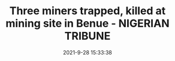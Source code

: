 ---
"title": "Three miners trapped, killed at mining site in Benue - NIGERIAN TRIBUNE"
"date": "2021-9-28 15:33:38"
"feed_name": "GOOGLENEWSMINING"
"feed_website": "https://news.google.com/search?q=mining%2Bincident&hl=en-US&gl=US&ceid=US:en"
"feed_rss": "https://news.google.com/rss/search?q=mining%2Bincident&hl=en-US&gl=US&ceid=US:en"
"link": "https://tribuneonlineng.com/three-miners-trapped-killed-at-mining-site-in-benue/"
"source": "{'href': 'https://tribuneonlineng.com', 'title': 'NIGERIAN TRIBUNE'}"
"file": "_posts/2021-1-1-aa4232ee16e3614dbfa4527608085cf7acebe7a1.md"
"accident": "1"
"drilling": "0"
"dead": "3"
"injured": "0"
"arrested": "0"
"where": "mining site"
"causes": "trapped"
"place": "benue"
"place_uri": "unknown place"
---